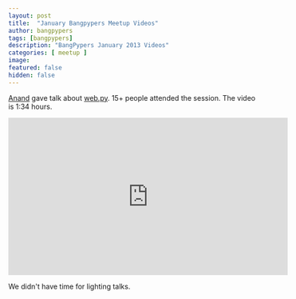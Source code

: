 ```yaml
---
layout: post
title:  "January Bangpypers Meetup Videos"
author: bangpypers
tags: [bangpypers]
description: "BangPypers January 2013 Videos"
categories: [ meetup ]
image:
featured: false
hidden: false
---
```


[Anand][] gave talk about [web.py][]. 15+ people attended the session. The video is 1:34 hours.

<iframe frameborder="0" allowfullscreen="" width="560" height="315" 
   src="https://www.youtube.com/embed/hzgxCAmDiVI?wmode=transparent&showinfo=0&rel=0&autohide=1&autoplay=0"
   frameborder="0" allowfullscreen>
</iframe>

We didn't have time for lighting talks.

[Anand]: https://anandology.com
[web.py]: https://webpy.org/